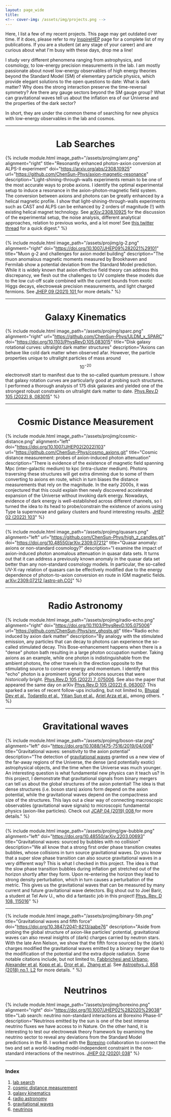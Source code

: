 ```yaml
---
layout: page_wide
title: 
<!-- cover-img: /assets/img/projects.png -->
---
```


Here, I list a few of my recent projects. This page may get outdated over time. If it does, please refer to my [InspireHEP](https://inspirehep.net/authors/1325019?ui-citation-summary=true) page for a complete list of my publications. If you are a student (at any stage of your career) and are curious about what I'm busy with these days, drop me a line!

I study very different phenomena ranging from astrophysics, and cosmology, to low-energy precision measurements in the lab. I am mostly passionate about novel low-energy observables of high energy theories beyond the Standard Model (SM) of elementary particle physics, which provide elegant solutions to the open questions to date: What is dark matter? Why does the strong interaction preserve the time-reversal symmetry? Are there any gauge sectors beyond the SM gauge group? What can gravitational waves tell us about the inflation era of our Universe and the properties of the dark sector? 

In short, they are under the common theme of searching for new physics with low-energy observables in the lab and cosmos.



---

<a id="labsearches"></a>
<h1 align="center"> Lab Searches </h1>

{% include module.html image_path="/assets/projimg/amr.png"  alignment="right" title="Resonantly enhanced photon-axion conversion at ALPS-II experiment" doi="https://arxiv.org/abs/2308.10925" url="https://github.com/ChenSun-Phys/axion-magnetic-resonance" description="Light-shining-through-walls experiments remain to be one of the most accurate ways to probe axions. I identify the optimal experimental setup to induce a resonance in the axion-photon-magnetic field system. The conversion between axions and photons can be greatly enhanced by a helical magnetic profile. I show that light-shining-through-walls experiments such as CAST and ALPS can be enhanced by 2 orders of magnitude (!) with existing helical magnet technology. See [arXiv:2308.10925](https://arxiv.org/abs/2308.10925) for the discussion of the experimental setup, the noise analysis, different analytical approaches, relation to previous works, and a lot more! See [this twitter thread](https://x.com/sunchen8635/status/1717356508315365393?s=20) for a quick digest." %}

---

{% include module.html image_path="/assets/projimg/g-2.png"  alignment="right" doi="https://doi.org/10.1007/JHEP09%282021%29101" title="Muon g-2 and challenges for axion model building" description="The muon anomalous magnetic moments measured by Brookhaven and Fermilab show a potential deviation from the Standard Model prediction. While it is widely known that axion effective field theory can address this discrepancy, we flesh out the challenges to UV complete these models due to the low cut-off scale combined with the current bounds from exotic Higgs decays, electroweak precision measurements, and light charged fermions. See [JHEP 09 (2021) 101
](https://doi.org/10.1007/JHEP09%282021%29101) for more details." %}

---


<a id="galkin"></a>
<h1 align="center"> Galaxy Kinematics </h1>

{% include module.html image_path="/assets/projimg/sparc.png"  alignment="right" url="https://github.com/ChenSun-Phys/ULDM_x_SPARC" doi="https://doi.org/10.1103/PhysRevD.105.083015" title="Disk galaxy rotational curves: ultralight dark matter structures" description="Axions can behave like cold dark matter when observed afar. However, the particle properties unique to ultralight particles of mass around $$10^{-20}$$ electronvolt start to manifest due to the so-called quantum pressure. I show that galaxy rotation curves are particularly good at probing such structures. I performed a thorough analysis of 175 disk galaxies and yielded one of the strongest robust constraints on ultralight dark matter to date.  [Phys.Rev.D 105 (2022) 8, 083015](https://doi.org/10.1103/PhysRevD.105.083015)" %}

---

<a id="cosmicdist"></a>
<h1 align="center"> Cosmic Distance Measurement </h1>

{% include module.html image_path="/assets/projimg/cosmic-distance.png"  alignment="left" doi="https://doi.org/10.1007/JHEP02(2022)103" url="https://github.com/ChenSun-Phys/cosmo_axions.git" title="Cosmic distance measurement: probes of axion-induced photon attenuation" description="There is evidence of the existence of magnetic field spanning Mpc (inter-galactic medium) to kpc (intra-cluster medium). Photons traversing these structures will get extra dimming due to some of them converting to axions en route, which in turn biases the distance measurements that rely on the magnitude. In the early 2000s, it was conjectured that this could explain then newly discovered accelerated expansion of the Universe without invoking dark energy. Nowadays, evidence of dark energy is well-established across different channels, so I turned the idea to its head to probe/constrain the existence of axions using Type Ia supernovae and galaxy clusters and found interesting results. [JHEP 02 (2022) 103](https://doi.org/10.1007/JHEP02(2022)103)" %}

---

{% include module.html image_path="/assets/projimg/quasars.png"  alignment="left" url="https://github.com/ChenSun-Phys/high_z_candles.git" doi="https://doi.org/10.48550/arXiv.2309.07212" title="Quasar anomaly: axions or non-standard cosmology?" description="I examine the impact of axion-induced photon anomalous attenuation in quasar data sets. It turns out that it can address a previously known anomaly in the quasar data set better than any non-standard cosmology models. In particular, the so-called UV-X-ray relation of quasars can be effectively modified due to the energy dependence of photon-to-axion conversion en route in IGM magnetic fields. [arXiv:2309.07212 [astro-ph.CO]](https://doi.org/10.48550/arXiv.2309.07212)" %}

---

<a id="radio"></a>
<h1 align="center"> Radio Astronomy </h1>

{% include module.html image_path="/assets/projimg/radio-echo.png"  alignment="right" doi="https://doi.org/10.1103/PhysRevD.105.075006" url="https://github.com/ChenSun-Phys/snr_ghosts.git" title="Radio echo: induced by axion dark matter" description="By analogy with the stimulated emission, any particles that can decay to photons can experience the so-called stimulated decay. This Bose-enhancement happens when there is a \"dense\" photon bath resulting in a large photon occupation number. Taking axions as an example, while one photon is indistinguishable from the ambient photons, the other travels in the direction opposite to the stimulating source to conserve energy and momentum. I identify that this \"echo\" photon is a prominent signal for photons sources that were _historically_ bright. [Phys.Rev.D 105 (2022) 7, 075006](https://doi.org/10.1103/PhysRevD.105.075006). See also the paper that appeared the same day on arXiv [Phys.Rev.D 105 (2022) 6, 063007](https://doi.org/10.1103/PhysRevD.105.063007). This sparked a series of recent follow-ups including, but not limited to, [Bhupal Dev et al.](https://doi.org/10.48550/arXiv.2311.13653), [Todarello et al.](https://doi.org/10.48550/arXiv.2311.00051), [Yitian Sun et al.](https://doi.org/10.48550/arXiv.2310.03788), [Ariel Arza et al.](https://doi.org/10.48550/arXiv.2309.06857), among others. " %}

---

<a id="gw"></a>
<h1 align="center"> Gravitational waves </h1>

{% include module.html image_path="/assets/projimg/boson-star.png"  alignment="left" doi="https://doi.org/10.1088/1475-7516/2019/04/008" title="Gravitational waves: sensitivity to the axion potential" description="The detection of [gravitational waves](https://en.wikipedia.org/wiki/Gravitational_wave) granted us a new view of the far-away regions of the Universe, the dense (and potentially exotic) astrophysical objects, and the time when the Universe was much younger. An interesting question is what fundamental new physics can it teach us? In this project, I demonstrate that gravitational signals from binary mergers can tell us about the global structures of the axion potential! The idea is that dense structures (i.e. boson stars) axions form depend on the axion potential, while the gravitational waves depend on the compactness and size of the structures. This lays out a clear way of connecting macroscopic observables (gravitational wave signals) to microscopic fundamental physics (axion-like particles). Check out [JCAP 04 (2019) 008
](https://doi.org/10.1088/1475-7516/2019/04/008) for more details." %}

---

{% include module.html image_path="/assets/projimg/gw-bubble.png"  alignment="left" doi="https://doi.org/10.48550/arXiv.2203.00693" title="Gravitational waves: sourced by bubbles with no collision" description="We all know that a strong first order phase transition creates bubbles, whose collisions in turn source gravitational waves. Do you know that a super slow phase transition can also source gravitational waves in a very different way? This is what I checked in this project. The idea is that the slow phase transition bubbles during inflation get stretched out of the horizon shortly after they form. Upon re-entering the horizon they lead to strong density perturbation, which in turn causes a perturbation of the metric. This gives us the gravitational waves that can be measured by many current and future gravitational wave detectors. Big shout out to Joel Barir, a student at Tel Aviv U., who did a fantastic job in this project! [Phys. Rev. D 108, 115016](https://doi.org/10.1103/PhysRevD.108.115016)" %}

---

{% include module.html image_path="/assets/projimg/binary-5th.png" title="Gravitational waves and fifth force" doi="https://doi.org/10.3847/2041-8213/aabe76" description="Aside from probing the global structure of axion-like particles' potential, gravitational waves can also reveal insights of (dark) charges carried by neutron stars. With the late Ann Nelson, we show that the fifth force sourced by the (dark) charges modified the gravitational waves emitted by a binary merger due to the modification of the potential and the extra dipole radiation. Some notable citations include, but not limited to, [Fabbrichesi and Urbano](https://doi.org/10.1088/1475-7516/2020/06/007), [Alexander et al](https://doi.org/10.1088/1361-6382/aaeb5c), [Kopp et al.](https://doi.org/10.1007/JHEP11(2018)096), [Dror et al.](https://doi.org/10.1103/PhysRevD.102.023005), [Zhang et al](https://doi.org/10.1103/PhysRevLett.127.161101). See [Astrophys.J. 858 (2018) no.1, L2](https://doi.org/10.3847/2041-8213/aabe76) for more details. " %}


<a id="neutrino"></a>
<h1 align="center"> Neutrinos </h1>

{% include module.html image_path="/assets/projimg/borexino.png"  alignment="right" doi="https://doi.org/10.1007/JHEP02%282020%29038" title="Lab search: neutrino non-standard interactions at Borexino Phase-II" description="Neutrinos emitted by the sun is one of the best intense neutrino fluxes we have access to in Nature. On the other hand, it is interesting to test our electroweak theory framework by examining the neutrino sector to reveal any deviations from the Standard Model predictions in the IR. I worked with the [Borexino](https://en.wikipedia.org/wiki/Borexino) collaboration to connect the two and set a world-leading model-independent constraint in the non-standard interactions of the neutrinos. [JHEP 02 (2020) 038](https://doi.org/10.1007/JHEP02%282020%29038)" %}

---
### Index

1.  [lab search](#labsearch)
1.  [cosmic distance measurement](#cosmicdist)
1.  [galaxy kinematics](#galkin)
1.  [radio astronomy](#radio)
1.  [gravitational waves](#gw)
1.  [neutrinos](#neutrino)
